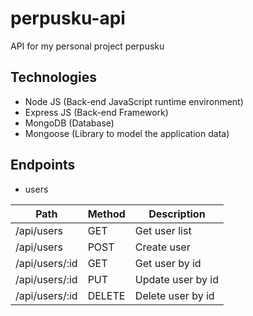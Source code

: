 # perpusku-api
API for my personal project perpusku

## Technologies
* Node JS (Back-end JavaScript runtime environment)
* Express JS (Back-end Framework)
* MongoDB (Database)
* Mongoose (Library to model the application data)

## Endpoints

* users

|      Path      |  Method  |    Description    |
| -------------- | -------- | ----------------- |
| /api/users     |  GET     | Get user list     |
| /api/users     |  POST    | Create user       |
| /api/users/:id |  GET     | Get user by id    |
| /api/users/:id |  PUT     | Update user by id |
| /api/users/:id |  DELETE  | Delete user by id |
